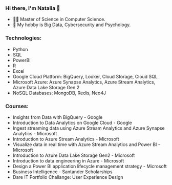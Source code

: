 ### Hi there, I'm Natalia 👋
- 👨‍🎓 Master of Science in Computer Science.
- 📕 My hobby is Big Data, Cybersecurity and Psychology.

### Technologies:
* Python
* SQL
* PowerBI
* R
* Excel
* Google Cloud Platform: BigQuery, Looker, Cloud Storage, Cloud SQL
* Microsoft Azure: Azure Synapse Analytics, Azure Stream Analytics, Azure Data Lake Storage Gen 2
* NoSQL Databases: MongoDB, Redis, Neo4J


### Courses:
* Insights from Data with BigQuery - Google
* Introduction to Data Analytics on Google Cloud - Google
* Ingest streaming data using Azure Stream Analytics and Azure Synapse Analytics - Microsoft
* Introduction to Azure Stream Analytics - Microsoft
* Visualize data in real time with Azure Stream Analytics and Power BI - Microsoft
* Introduction to Azure Data Lake Storage Gen2 - Microsoft
* Introduction to data engineering in Azure - Microsoft
* Design a Power BI application lifecycle management strategy - Microsoft
* Business Intelligence - Santander Scholarships
* Dare IT Portfolio Challange: User Experience Design 
